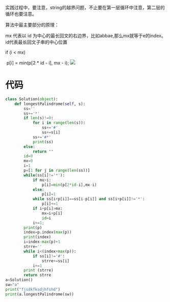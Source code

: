实践过程中，要注意，string的越界问题，不止要在第一层循环中注意，第二层的循环也要注意。

算法中最主要部分的原理：

mx 代表以 id 为中心的最长回文的右边界，比如abbae,那么mx就等于e的index。id代表最长回文子串的中心位置  

if (i < mx)     

​	p[i] = min(p[2 * id - i], mx - i); 
![](https://segmentfault.com/img/remote/1460000014416801?w=590&h=190)    

# 代码   
```python
class Solution(object):
    def longestPalindrome(self, s):
        ss=''
        ss+='*'
        if len(s)!=0:
            for i in range(len(s)):
                ss+='#'
                ss+=s[i]
            ss+='#*'
            print(ss)
        else:
            return ""
        id=0
        mx=0
        i=1
        p=[1 for j in range(len(ss))]
        while(ss[i]!='*'):
            if mx>i:
                p[i]=min(p[2*id-i],mx-i)
            else:
                p[i]=1
            while ss[i+p[i]]==ss[i-p[i]] and ss[i+p[i]]!='*':
                p[i]+=1
            if i+p[i]>mx:
                mx=i+p[i]
                id=i
            i+=1;
        print(p)
        index=p.index(max(p))
        print(index)
        i=index-max(p)+1
        strre=''
        while i<(index+max(p)):
            if ss[i]!='#':
                strre+=ss[i]
            i+=1
        print (strre)
        return strre
a=Solution()
sw="a"
print("fjsdkfksdjhfshd")
print(a.longestPalindrome(sw))
```
